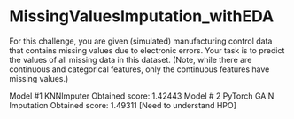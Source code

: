 # MissingValuesImputation_withEDA

For this challenge, you are given (simulated) manufacturing control data that contains missing values due to electronic errors. Your task is to predict the values of all missing data in this dataset. (Note, while there are continuous and categorical features, only the continuous features have missing values.)

Model #1 KNNImputer 
Obtained score: 1.42443
Model # 2 PyTorch GAIN Imputation
Obtained score: 1.49311 [Need to understand HPO]
